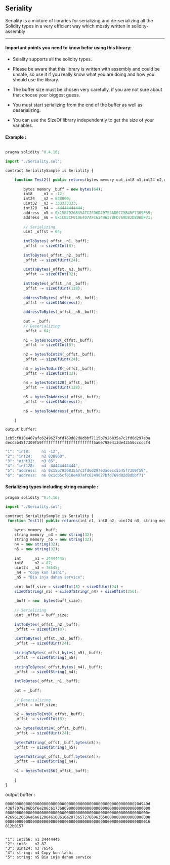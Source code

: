 ## Seriality

Seriality is a mixture of libraries for serializing and de-serializing all the Solidity types in a very efficient way which mostly written in solidity-assembly

---
#### Important points you need to know befor using this library:

* Seiality supports all the solidity types.
* Please be aware that this library is written with assembly and could be unsafe, so use it if you really know what you are doing and how you should use the library.

* The buffer size must be chosen very carefully, if you are not sure about that choose your biggest guess.

* You must start serializing from the end of the buffer as well as deserializing.

* You can use the SizeOf library independently to get the size of your variables.


#### Example :

```js

pragma solidity ^0.4.16;

import "./Seriality.sol";

contract SerialitySample is Seriality {

    function Test2() public returns(bytes memory out,int8 n1,int24 n2,uint32 n3,int128 n4,address n5,address n6) {
        
        bytes memory _buff = new bytes(64);
        int8    _n1 = -12;
        int24   _n2 = 838860;
        uint32  _n3 = 333333333;
        int128  _n4 = -44444444444;
        address _n5 = 0x15B7926835A7C2FD6D297E3ADECC5B45F7309F59;
        address _n6 = 0x1CB5CF010E407AFC6249627BFD769D82D8DBBF71;
        
        // Serializing
        uint _offst = 64;
        
        intToBytes(_offst,_n1,_buff);
        _offst -= sizeOfInt(8);
        
        intToBytes(_offst,_n2,_buff);
        _offst -= sizeOfUint(24);
        
        uintToBytes(_offst,_n3,_buff);
        _offst -= sizeOfInt(32);
        
        intToBytes(_offst,_n4,_buff);
        _offst -= sizeOfUint(128);
        
        addressToBytes(_offst,_n5,_buff);
        _offst -= sizeOfAddress();
        
        addressToBytes(_offst,_n6,_buff);
        
        out = _buff;
        // Deserializing
        _offst = 64; 
       
        n1 = bytesToInt8(_offst,_buff);
        _offst -= sizeOfInt(8);
        
        n2 = bytesToInt24(_offst,_buff);
        _offst -= sizeOfUint(24);
        
        n3 = bytesToUint8(_offst,_buff);
        _offst -= sizeOfInt(32);
        
        n4 = bytesToInt128(_offst,_buff);
        _offst -= sizeOfUint(128);
        
        n5 = bytesToAddress(_offst,_buff);
        _offst -= sizeOfAddress();
        
        n6 = bytesToAddress(_offst,_buff);

    }
```
    output buffer:
    
	1cb5cf010e407afc6249627bfd769d82d8dbbf7115b7926835a7c2fd6d297e3a
	decc5b45f7309f59fffffffffffffffffffffff5a6e798e413de43550cccccf4

```js
"1": "int8: 	n1 -12",
"2": "int24: 	n2 838860",
"3": "uint32: 	n3 85",
"4": "int128: 	n4 -44444444444",
"5": "address: 	n5 0x15b7926835a7c2fd6d297e3adecc5b45f7309f59",
"6": "address: 	n6 0x1cb5cf010e407afc6249627bfd769d82d8dbbf71"
```

#### Serializing types including string example :
```js
pragma solidity ^0.4.16;

import "./Seriality.sol";

contract SerialitySample is Seriality {
 function Test1() public returns(int n1, int8 n2, uint24 n3, string memory n4,string memory n5) {
        
    bytes memory _buff;
    string memory _n4 = new string(32);        
    string memory _n5 = new string(32);
    n4 = new string(32);
    n5 = new string(32);
    
    int     _n1 = 34444445;
    int8    _n2 = 87;
    uint24  _n3 = 76545;
    _n4 = "Copy kon lashi";
    _n5 = "Bia inja dahan service";
    
    uint buff_size = sizeOfInt(8) + sizeOfUint(24) +
    sizeOfString(_n5) + sizeOfString(_n4) + sizeOfInt(256);
    
    _buff = new  bytes(buff_size);
    
    // Serializing
    uint _offst = buff_size;
    
    intToBytes(_offst,_n2,_buff);
    _offst -= sizeOfInt(8);
    
    uintToBytes(_offst,_n3,_buff);
    _offst -= sizeOfUint(24);
    
    stringToBytes(_offst,bytes(_n5),_buff);
    _offst -= sizeOfString(_n5);
    
    stringToBytes(_offst,bytes(_n4),_buff);
    _offst -= sizeOfString(_n4);       
    
    intToBytes(_offst,_n1,_buff);
    
    out = _buff;
    
    // Deserializing
    _offst = buff_size; 
    
    n2 = bytesToInt8(_offst,_buff);
    _offst -= sizeOfInt(8);
    
    n3= bytesToUint24(_offst,_buff);
    _offst -= sizeOfUint(24);
    
    bytesToString(_offst,_buff,bytes(n5));
    _offst -= sizeOfString(_n5);
    
    bytesToString(_offst,_buff,bytes(n4));
    _offst -= sizeOfString(_n4);
    
    n1 = bytesToInt256(_offst,_buff);
  
    }
}	

```
output buffer :
```
00000000000000000000000000000000000000000000000000000000020d949d
436f7079206b6f6e206c61736869000000000000000000000000000000000000
000000000000000000000000000000000000000000000000000000000000000e
42696120696e6a6120646168616e207365727669636500000000000000000000
0000000000000000000000000000000000000000000000000000000000000016
012b0157


"1": int256: n1 34444445
"2": int8:   n2 87
"3": uint24: n3 76545
"4": string: n4 Copy kon lashi
"5": string: n5 Bia inja dahan service
```
